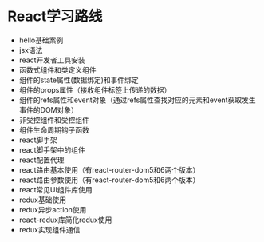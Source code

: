 # 


# React学习路线
- hello基础案例
- jsx语法
- react开发者工具安装
- 函数式组件和类定义组件
- 组件的state属性(数据绑定)和事件绑定
- 组件的props属性（接收组件标签上传递的数据）
- 组件的refs属性和event对象（通过refs属性查找对应的元素和event获取发生事件的DOM对象）
- 非受控组件和受控组件
- 组件生命周期钩子函数
- react脚手架
- react脚手架中的组件
- react配置代理
- react路由基本使用（有react-router-dom5和6两个版本）
- react路由参数使用（有react-router-dom5和6两个版本）
- react常见UI组件库使用
- redux基础使用
- redux异步action使用
- react-redux库简化redux使用
- redux实现组件通信





